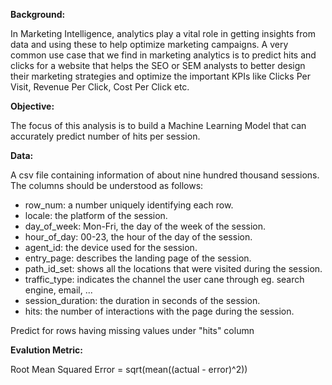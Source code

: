 **Background:**

In Marketing Intelligence, analytics play a vital role in getting insights from data and using these to help optimize marketing campaigns. A very common use case that we find in marketing analytics is to predict hits and clicks for a website that helps the SEO or SEM analysts to better design their marketing strategies and optimize the important KPIs like Clicks Per Visit, Revenue Per Click, Cost Per Click etc.

**Objective:**

The focus of this analysis is to build a Machine Learning Model that can accurately predict number of hits per session.

**Data:**

A csv file containing information of about nine hundred thousand sessions. The columns should be understood as follows:
* row_num: a number uniquely identifying each row.
* locale: the platform of the session.
* day_of_week: Mon-Fri, the day of the week of the session.
* hour_of_day: 00-23, the hour of the day of the session.
* agent_id: the device used for the session.
* entry_page: describes the landing page of the session.
* path_id_set: shows all the locations that were visited during the session.
* traffic_type: indicates the channel the user cane through eg. search engine, email, ...
* session_duration: the duration in seconds of the session.
* hits: the number of interactions with the page during the session.

Predict for rows having missing values under "hits" column

**Evalution Metric:**

Root Mean Squared Error = sqrt(mean((actual - error)^2))
